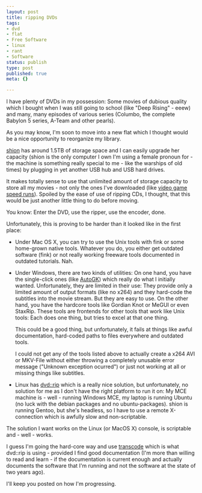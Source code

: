 ```yaml
---
layout: post
title: ripping DVDs
tags:
- dvd
- flat
- Free Software
- linux
- rant
- Software
status: publish
type: post
published: true
meta: {}

---
```

<p>I have plenty of DVDs in my possession: Some movies of dubious quality which I bought when I was still going to school (like "Deep Rising" - eeew) and many, many episodes of various series (Columbo, the complete Babylon 5 series, A-Team and other pearls).</p>
<p>As you may know, I'm soon to move into a new flat which I thought would be a nice opportunity to reorganize my library.</p>
<p><a href="/archives/291-Computers-under-my-command-Issue-1-shion.html">shion</a> has around 1.5TB of storage space and I can easily upgrade her capacity (shion is the only computer I own I'm using a female pronoun for - the machine is something really special to me - like the warships of old times) by plugging in yet another USB hub and USB hard drives.</p>
<p>It makes totally sense to use that unlimited amount of storage capacity to store all my movies - not only the ones I've downloaded (like <a href="http://speeddemosarchive.com/news.html">video game speed runs</a>). Spoiled by the ease of use of ripping CDs, I thought, that this would be just another little thing to do before moving.</p>
<p>You know: Enter the DVD, use the ripper, use the encoder, done.</p>
<p>Unfortunately, this is proving to be harder than it looked like in the first place:</p>
<ul>
 <li>Under Mac OS X, you can try to use the Unix tools with fink or some home-grown native tools. Whatever you do, you either get outdated software (fink) or not really working freeware tools documented in outdated tutorials. Nah.</li>
 <li><p>Under Windows, there are two kinds of utilities: On one hand, you have the single-click ones (like <a href="http://www.autogk.me.uk/">AutoGK</a>) which really do what I initially wanted. Unfortunately, they are limited in their use: They provide only a limited amount of output formats (like no x264) and they hard-code the subtitles into the movie stream. But they are easy to use. On the other hand, you have the hardcore tools like Gordian Knot or MeGUI or even StaxRip. These tools are frontends for other tools that work like Unix tools: Each does one thing, but tries to excel at that one thing.</p><p>This could be a good thing, but unfortunately, it fails at things like awful documentation, hard-coded paths to files everywhere and outdated tools.</p><p>I could not get any of the tools listed above to actually create a x264 AVI or MKV-File without either throwing a completely unusable error message ("Unknown exception ocurred") or just not working at all or missing things like subtitles.</p></li>
 <li>Linux has <a href="http://www.exit1.org/dvdrip/">dvd::rip</a> which is a really nice solution, but unfortunately, no solution for me as I don't have the right platform to run it on: My MCE machine is - well - running Windows MCE, my laptop is running Ubuntu (no luck with the debian packages and no ubuntu-packages). shion is running Gentoo, but she's headless, so I have to use a remote X-connection which is awfully slow and non-scriptable.</li>
 </ul>
<p>The solution I want works on the Linux (or MacOS X) console, is scriptable and - well - works.</p>
<p>I guess I'm going the hard-core way and use <a href="http://www.transcoding.org">transcode</a> which is what dvd::rip is using - provided I find good documentation (I'm more than willing to read and learn - if the documentation is current enough and actually documents the software that I'm running and not the software at the state of two years ago).</p>
<p>I'll keep you posted on how I'm progressing.</p>
